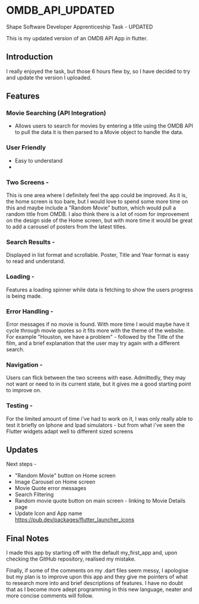 # OMDB_API_UPDATED

Shape Software Developer Apprenticeship Task - UPDATED

This is my updated version of an OMDB API App in flutter.

## Introduction

I really enjoyed the task, but those 6 hours flew by, so I have decided to try and update the version I uploaded.

## Features

### Movie Searching (API Integration)

- Allows users to search for movies by entering a title using the OMDB API to pull the data it is then parsed to a Movie object to handle the data.

### User Friendly 

 - Easy to understand
 - 

### Two Screens - 

This is one area where I definitely feel the app could be improved. 
As it is, the home screen is too bare, but I would love to spend some more time on this and maybe include a "Random Movie" button, which would pull a random title from OMDB. 
I also think there is a lot of room for improvement on the design side of the Home screen, but with more time it would be great to add a carousel of posters from the latest titles.

### Search Results - 

Displayed in list format and scrollable. Poster, Title and Year format is easy to read and understand.

### Loading  - 

Features a loading spinner while data is fetching to show the users progress is being made.

### Error Handling - 

Error messages if no movie is found. With more time I would maybe have it cycle through movie quotes so it fits more with the theme of the website.
For example "Houston, we have a problem" - followed by the Title of the film, and a brief explanation that the user may try again with a different search.

### Navigation - 

Users can flick between the two screens with ease. Admittedly, they may not want or need to in its current state, but it gives me a good starting point to improve on.

### Testing - 

For the limited amount of time i've had to work on it, I was only really able to test it briefly on Iphone and Ipad simulators - but from what i've seen the Flutter widgets adapt well to different sized screens

## Updates

Next steps - 

- "Random Movie" button on Home screen
- Image Carousel on Home screen
- Movie Quote error messages
- Search Filtering 
- Random movie quote button on main screen - linking to Movie Details page
- Update Icon and App name https://pub.dev/packages/flutter_launcher_icons

## Final Notes

 I made this app by starting off with the default my_first_app and, upon checking the GitHub repository, realised my mistake.

 Finally, if some of the comments on my .dart files seem messy, I apologise but my plan is to improve upon this app and they give me pointers of what to research more into and brief descriptions of features. I have no doubt that as I become more adept programming in this new language, neater and more concise comments will follow.




